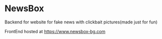 # NewsBox

Backend for website for fake news with clickbait pictures(made just for fun)

FrontEnd hosted at  https://www.newsbox-bg.com
